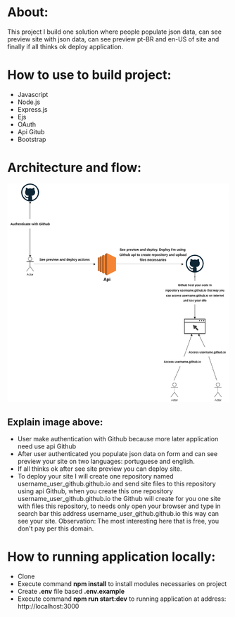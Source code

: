 About:
=========

This project I build one solution where people populate json data, can see preview site with json data, can see preview pt-BR and en-US of site and finally if all thinks ok deploy application.


How to use to build project:
============================

- Javascript
- Node.js
- Express.js
- Ejs
- OAuth
- Api Gitub
- Bootstrap

Architecture and flow:
========================

![Architecture, flow application](architecture_flow.drawio.png)

Explain image above:
-----------------------

- User make authentication with Github because more later application need use api Github
- After user authenticated you populate json data on form and can see preview your site on two languages: portuguese and english.
- If all thinks ok after see site preview you can deploy site.
- To deploy your site I will create one repository named username_user_github.github.io and send site files to this repository using api Github, when you create this one repository username_user_github.github.io the Github will create for you one site with files this repository, to needs only open your browser and type in search bar this address username_user_github.github.io this way can see your site. Observation: The most interesting here that is free, you don't pay per this domain.

How to running application locally:
==================================

- Clone
- Execute command **npm install** to install modules necessaries on project
- Create **.env** file based **.env.example**
- Execute command **npm run start:dev** to running application at address: http://localhost:3000
